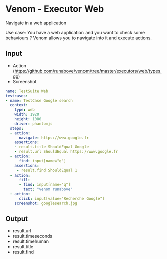 # Venom - Executor Web

Navigate in a web application

Use case: You have a web application and you want to check some behaviours ?
Venom allows you to navigate into it and execute actions.

## Input

* Action (https://github.com/runabove/venom/tree/master/executors/web/types.go)
* Screenshot

```yaml
name: TestSuite Web
testcases:
- name: TestCase Google search
  context:
    type: web
    width: 1920
    height: 1080
    driver: phantomjs
  steps:
  - action:
      navigate: https://www.google.fr
    assertions:
    - result.title ShouldEqual Google
    - result.url ShouldEqual https://www.google.fr
  - action:
      find: input[name="q"]
    assertions:
     - result.find ShouldEqual 1
  - action:
      fill:
      - find: input[name="q"]
        text: "venom runabove"
  - action:
      click: input[value="Recherche Google"]
    screenshot: googlesearch.jpg

```

## Output

* result.url
* result.timeseconds
* result.timehuman
* result.title
* result.find